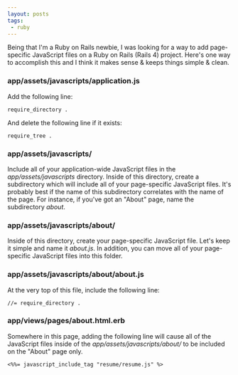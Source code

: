 ```yaml
---
layout: posts
tags:
 - ruby
---
```


Being that I'm a Ruby on Rails newbie, I was looking for a way to add page-specific JavaScript files on a Ruby on Rails (Rails 4) project.  Here's one way to accomplish this and I think it makes sense & keeps things simple & clean.

### app/assets/javascripts/application.js
Add the following line:

	require_directory .

And delete the following line if it exists:

	require_tree .

### app/assets/javascripts/
Include all of your application-wide JavaScript files in the _app/assets/javascripts_ directory.  Inside of this directory, create a subdirectory which will include all of your page-specific JavaScript files.  It's probably best if the name of this subdirectory correlates with the name of the page.  For instance, if you've got an "About" page, name the subdirectory _about_.

### app/assets/javascripts/about/
Inside of this directory, create your page-specific JavaScript file.  Let's keep it simple and name it _about.js_.  In addition, you can move all of your page-specific JavaScript files into this folder.

### app/assets/javascripts/about/about.js
At the very top of this file, include the following line:

	//= require_directory .

### app/views/pages/about.html.erb
Somewhere in this page, adding the following line will cause all of the JavaScript files inside of the _app/assets/javascripts/about/_ to be included on the "About" page only.

	<%%= javascript_include_tag "resume/resume.js" %>
